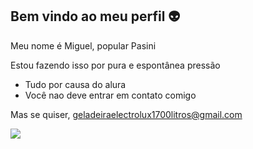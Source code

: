  ## **Bem vindo ao meu perfil** 👽

Meu nome é Miguel, popular Pasini

Estou fazendo isso por pura e espontânea pressão
- Tudo por causa do alura
- Você nao deve entrar em contato comigo
  
Mas se quiser, 
geladeiraelectrolux1700litros@gmail.com

![](https://media1.tenor.com/m/RGtEDEpBy4oAAAAC/gru-despicable-me.gif)
